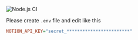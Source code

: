 ![Node.js CI](https://github.com/46ki75/website-next-ssr/workflows/All%20Branch%20Vitest%20Test%20Suite/badge.svg)

Please create `.env` file and edit like this

```ini
NOTION_API_KEY="secret_************************"
```